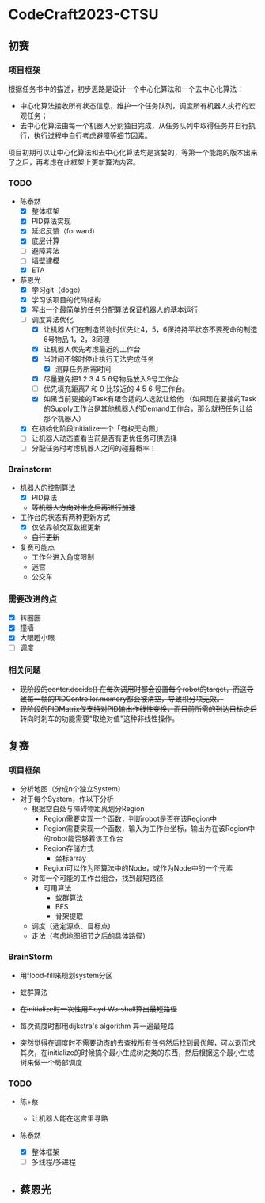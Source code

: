 # CodeCraft2023-CTSU

## 初赛

### 项目框架

根据任务书中的描述，初步思路是设计一个中心化算法和一个去中心化算法：

- 中心化算法接收所有状态信息，维护一个任务队列，调度所有机器人执行的宏观任务；
- 去中心化算法由每一个机器人分别独自完成，从任务队列中取得任务并自行执行，执行过程中自行考虑避障等细节因素。

项目初期可以让中心化算法和去中心化算法均是贪婪的，等第一个能跑的版本出来了之后，再考虑在此框架上更新算法内容。

### TODO

- 陈泰然
    - [x] 整体框架
    - [x] PID算法实现
    - [x] 延迟反馈（forward）
    - [x] 底层计算
    - [ ] 避障算法
    - [ ] 墙壁建模
    - [x] ETA
- 蔡恩光
    - [x] 学习git（doge）
    - [x] 学习该项目的代码结构
    - [x] 写出一个最简单的任务分配算法保证机器人的基本运行
    - [ ] 调度算法优化
        - [x] 让机器人们在制造货物时优先让4，5，6保持持平状态不要死命的制造6号物品 1，2，3同理
        - [x] 让机器人优先考虑最近的工作台
        - [x] 当时间不够时停止执行无法完成任务
            - [x] 测算任务所需时间
        - [x] 尽量避免把1 2 3 4 5 6号物品放入9号工作台
        - [ ] 优先填充距离7 和 9 比较近的 4 5 6 号工作台。
        - [x] 如果当前要接的Task有跟合适的人选就让给他 （如果现在要接的Task的Supply工作台是其他机器人的Demand工作台，那么就把任务让给那个机器人）
    - [x] 在初始化阶段initialize一个「有权无向图」
    - [ ] 让机器人动态查看当前是否有更优任务可供选择
    - [ ] 分配任务时考虑机器人之间的碰撞概率！

### Brainstorm

- 机器人的控制算法
    - [x] PID算法
    - ~~等机器人方向对准之后再进行加速~~
- 工作台的状态有两种更新方式
    - [x] 仅依靠帧交互数据更新
    - ~~自行更新~~
- 复赛可能点
    - 工作台进入角度限制
    - 迷宫
    - 公交车

### 需要改进的点

- [x] 转圈圈
- [x] 撞墙
- [x] 大眼瞪小眼
- [ ] 调度

### 相关问题

- ~~现阶段的center.decide()
  在每次调用时都会设置每个robot的target，而这导致每一帧的PIDController.memory都会被清空，导致积分项无效。~~
- ~~现阶段的PIDMatrix仅支持对PID输出作线性变换，而目前所需的到达目标之后转向时刹车的功能需要"取绝对值"这种非线性操作。~~

## 复赛

### 项目框架

- 分析地图（分成n个独立System）
- 对于每个System，作以下分析
    - 根据空白处与障碍物距离划分Region
        - Region需要实现一个函数，判断robot是否在该Region中
        - Region需要实现一个函数，输入为工作台坐标，输出为在该Region中的robot能否够着该工作台
        - Region存储方式
            - 坐标array
        - Region可以作为图算法中的Node，或作为Node中的一个元素
    - 对每一个可能的工作台组合，找到最短路径
        - 可用算法
            - 蚁群算法
            - BFS
            - 骨架提取
    - 调度（选定源点、目标点)
    - 走法（考虑地图细节之后的具体路径）

### BrainStorm

- 用flood-fill来规划system分区

- 蚁群算法
- ~~在initialize时一次性用Floyd Warshall算出最短路径~~
- 每次调度时都用dijkstra's algorithm 算一遍最短路
- 突然觉得在调度时不需要动态的去查找所有任务然后找到最优解，可以退而求其次，在initialize的时候搞个最小生成树之类的东西，然后根据这个最小生成树来做一个局部调度

### TODO

- 陈+蔡
    - 让机器人能在迷宫里寻路

- 陈泰然
    - [x] 整体框架
    - [ ] 多线程/多进程
- 蔡恩光
  - 